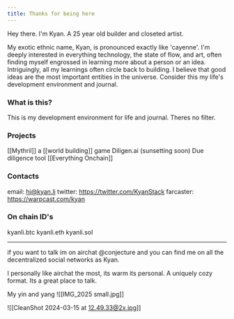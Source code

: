 ```yaml
---
title: Thanks for being here
---
```

Hey there. I'm Kyan. A 25 year old builder and closeted artist.

My exotic ethnic name, Kyan, is pronounced exactly like 'cayenne'. I'm deeply interested in everything technology, the state of flow, and art, often finding myself engrossed in learning more about a person or an idea. Intriguingly, all my learnings often circle back to building. I believe that good ideas are the most important entities in the universe. Consider this my life's development environment and journal.
### What is this?
This is my development environment for life and journal. Theres no filter. 

### Projects 
 [[Mythril]]
	a [[world building]] game
Diligen.ai (sunsetting soon)
	Due diligence tool 
[[Everything Onchain]]
### Contacts
email: hi@kyan.li
twitter: https://twitter.com/KyanStack
farcaster: https://warpcast.com/kyan

### On chain ID's
kyanli.btc kyanli.eth kyanli.sol 

---

if you want to talk im on airchat @conjecture and you can find me on all the decentralized social networks as Kyan. 

I personally like airchat the most, its warm its personal. A uniquely cozy format. Its a great place to talk. 

My yin and yang
![[IMG_2025 small.jpg]]

![[CleanShot 2024-03-15 at 12.49.33@2x.jpg]]